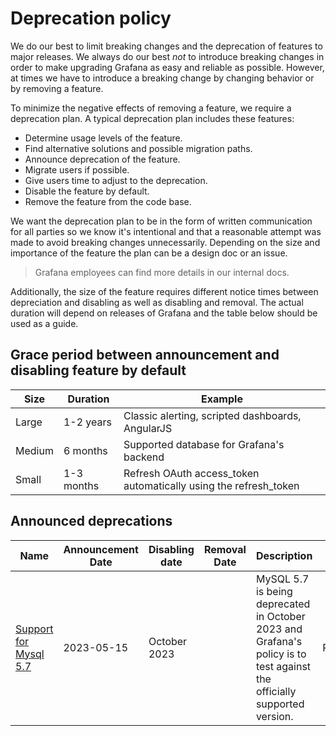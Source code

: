# Deprecation policy

We do our best to limit breaking changes and the deprecation of features to major releases. We always do our best _not_ to introduce breaking changes in order to make upgrading Grafana as easy and reliable as possible. However, at times we have to introduce a breaking change by changing behavior or by removing a feature.

To minimize the negative effects of removing a feature, we require a deprecation plan. A typical deprecation plan includes these features:

- Determine usage levels of the feature.
- Find alternative solutions and possible migration paths.
- Announce deprecation of the feature.
- Migrate users if possible.
- Give users time to adjust to the deprecation.
- Disable the feature by default.
- Remove the feature from the code base.

We want the deprecation plan to be in the form of written communication for all parties so we know it's intentional and that a reasonable attempt was made to avoid breaking changes unnecessarily. Depending on the size and importance of the feature the plan can be a design doc or an issue.

> Grafana employees can find more details in our internal docs.

Additionally, the size of the feature requires different notice times between depreciation and disabling as well as disabling and removal. The actual duration will depend on releases of Grafana and the table below should be used as a guide.

## Grace period between announcement and disabling feature by default

| Size   | Duration   | Example                                                          |
| ------ | ---------- | ---------------------------------------------------------------- |
| Large  | 1-2 years  | Classic alerting, scripted dashboards, AngularJS                 |
| Medium | 6 months   | Supported database for Grafana's backend                         |
| Small  | 1-3 months | Refresh OAuth access_token automatically using the refresh_token |

## Announced deprecations

| Name                                                                     | Announcement Date | Disabling date | Removal Date | Description                                                                                                             | Status  |
| ------------------------------------------------------------------------ | ----------------- | -------------- | ------------ | ----------------------------------------------------------------------------------------------------------------------- | ------- |
| [Support for Mysql 5.7](https://github.com/grafana/grafana/issues/68446) | 2023-05-15        | October 2023   |              | MySQL 5.7 is being deprecated in October 2023 and Grafana's policy is to test against the officially supported version. | Planned |
